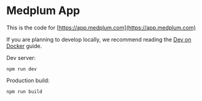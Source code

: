 # Medplum App

This is the code for [https://app.medplum.com](https://app.medplum.com)

If you are planning to develop locally, we recommend reading the [Dev on Docker](https://docs.medplum.com/docs/developers/dev-on-docker) guide.

Dev server:

```
npm run dev
```

Production build:

```
npm run build
```
